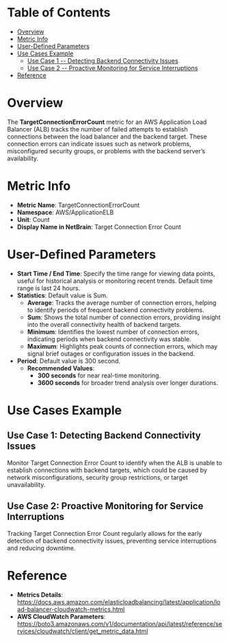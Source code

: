 # Table of Contents
- [Overview](#overview)
- [Metric Info](#metric-info)
- [User-Defined Parameters](#user-defined-parameters)
- [Use Cases Example](#example)
    - [Use Case 1 -- Detecting Backend Connectivity Issues](#example-1) 
    - [Use Case 2 -- Proactive Monitoring for Service Interruptions](#example-2)
- [Reference](#reference)

# Overview <a name="overview"></a>
The <b>TargetConnectionErrorCount</b> metric for an AWS Application Load Balancer (ALB) tracks the number of failed attempts to establish connections between the load balancer and the backend target. These connection errors can indicate issues such as network problems, misconfigured security groups, or problems with the backend server’s availability.

# Metric Info <a name="metric-info"></a>
* <b>Metric Name</b>: TargetConnectionErrorCount   
* <b>Namespace</b>: AWS/ApplicationELB
* <b>Unit</b>: Count
* <b>Display Name in NetBrain</b>: Target Connection Error Count


# User-Defined Parameters <a name="user-defined-parameters"></a>
* <b>Start Time / End Time</b>: Specify the time range for viewing data points, useful for historical analysis or monitoring recent trends. Default time range is last 24 hours.
* <b>Statistics</b>: Default value is Sum.
  * <b>Average</b>: Tracks the average number of connection errors, helping to identify periods of frequent backend connectivity problems.
  * <b>Sum</b>: Shows the total number of connection errors, providing insight into the overall connectivity health of backend targets.
  * <b>Minimum</b>: Identifies the lowest number of connection errors, indicating periods when backend connectivity was stable.
  * <b>Maximum</b>: Highlights peak counts of connection errors, which may signal brief outages or configuration issues in the backend.
* <b>Period</b>: Default value is 300 second.
  * <b>Recommended Values</b>:
    * <b>300 seconds</b> for near real-time monitoring.
    * <b>3600 seconds</b> for broader trend analysis over longer durations.

# Use Cases Example <a name="example"></a>
## Use Case 1: Detecting Backend Connectivity Issues <a name="example-1"></a>
Monitor Target Connection Error Count to identify when the ALB is unable to establish connections with backend targets, which could be caused by network misconfigurations, security group restrictions, or target unavailability.


## Use Case 2: Proactive Monitoring for Service Interruptions <a name="example-2"></a>
Tracking Target Connection Error Count regularly allows for the early detection of backend connectivity issues, preventing service interruptions and reducing downtime.






# Reference <a name="reference"></a>
* <b>Metrics Details</b>: https://docs.aws.amazon.com/elasticloadbalancing/latest/application/load-balancer-cloudwatch-metrics.html
* <b>AWS CloudWatch Parameters</b>: https://boto3.amazonaws.com/v1/documentation/api/latest/reference/services/cloudwatch/client/get_metric_data.html